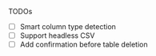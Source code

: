 TODOs

- [ ] Smart column type detection
- [ ] Support headless CSV
- [ ] Add confirmation before table deletion 
